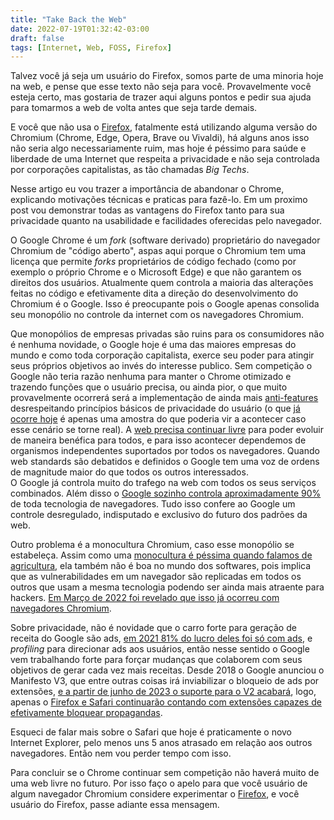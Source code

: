```yaml
---
title: "Take Back the Web"
date: 2022-07-19T01:32:42-03:00
draft: false
tags: [Internet, Web, FOSS, Firefox] 
---
```


Talvez você já seja um usuário do Firefox, somos parte de uma minoria hoje na web, e pense que esse texto não seja para você. Provavelmente você esteja certo, mas gostaria de trazer aqui alguns pontos e pedir sua ajuda para tomarmos a web de volta antes que seja tarde demais.

E você que não usa o [Firefox](https://www.mozilla.org/pt-BR/firefox/new/), fatalmente está utilizando alguma versão do Chromium (Chrome, Edge, Opera, Brave ou Vivaldi), há alguns anos isso não seria algo necessariamente ruim, mas hoje é péssimo para saúde e liberdade de uma Internet que respeita a privacidade e não seja controlada por corporações capitalistas, as tão chamadas *Big Techs*.

Nesse artigo eu vou trazer a importância de abandonar o Chrome, explicando motivações técnicas e praticas para fazê-lo.
Em um proximo post vou demonstrar todas as vantagens do Firefox tanto para sua privacidade quanto na usabilidade e facilidades oferecidas pelo navegador.

O Google Chrome é um *fork* (software derivado) proprietário do navegador Chromium de "código aberto", aspas aqui porque o Chromium tem uma licença que permite *forks* proprietários de código fechado (como por exemplo o próprio Chrome e o Microsoft Edge) e que não garantem os direitos dos usuários. Atualmente quem controla a maioria das alterações feitas no código e efetivamente dita a direção do desenvolvimento do Chromium é o Google. Isso é preocupante pois o Google apenas consolida seu monopólio no controle da internet com os navegadores Chromium.

Que monopólios de empresas privadas são ruins para os consumidores não é nenhuma novidade, o Google hoje é uma das maiores empresas do mundo e como toda corporação capitalista, exerce seu poder para atingir seus próprios objetivos ao invés do interesse publico. Sem competição o Google não teria razão nenhuma para manter o Chrome otimizado e trazendo funções que o usuário precisa, ou ainda pior, o que muito provavelmente ocorrerá será a implementação de ainda mais [anti-features](https://en.wiktionary.org/wiki/anti-feature) desrespeitando princípios básicos de privacidade do usuário (o que [já ocorre hoje](https://developer.chrome.com/docs/extensions/mv3/intro/) é apenas uma amostra do que poderia vir a acontecer caso esse cenário se torne real).
A [web precisa continuar livre](https://home.cern/science/computing/birth-web) para poder evoluir de maneira benéfica para todos, e para isso acontecer dependemos de organismos independentes suportados por todos os navegadores. Quando web standards são debatidos e definidos o Google tem uma voz de ordens de magnitude maior do que todos os outros interessados.  
O Google já controla muito do trafego na web com todos os seus serviços combinados. Além disso o [Google sozinho controla aproximadamente 90%](https://www.w3schools.com/browsers/default.asp) de toda tecnologia de navegadores. Tudo isso confere ao Google um controle desregulado, indisputado e exclusivo do futuro dos padrões da web.

Outro problema é a monocultura Chromium, caso esse monopólio se estabeleça. Assim como uma [monocultura é péssima quando falamos de agricultura](https://pt.wikipedia.org/wiki/Monocultura), ela também não é boa no mundo dos softwares, pois implica que as vulnerabilidades em um navegador são replicadas em todos os outros que usam a mesma tecnologia podendo ser ainda mais atraente para hackers. [Em Março de 2022 foi revelado que isso já ocorreu com navegadores Chromium](https://www.zdnet.com/article/chrome-and-edge-hit-with-v8-type-confusion-vulnerability-with-in-the-wild-exploit/).

Sobre privacidade, não é novidade que o carro forte para geração de receita do Google são ads, [em 2021 81% do lucro deles foi só com ads](https://last10k.com/sec-filings/googl), e *profiling* para direcionar ads aos usuários, então nesse sentido o Google vem trabalhando forte para forçar mudanças que colaborem com seus objetivos de gerar cada vez mais receitas.
Desde 2018 o Google anunciou o Manifesto V3, que entre outras coisas irá inviabilizar o bloqueio de ads por extensões, [e a partir de junho de 2023 o suporte para o V2 acabará](https://developer.chrome.com/docs/extensions/mv3/mv2-sunset/), logo, apenas o [Firefox e Safari continuarão contando com extensões capazes de efetivamente bloquear propagandas](https://www.theverge.com/2022/6/10/23131029/mozilla-ad-blocking-firefox-google-chrome-privacy-manifest-v3-web-request).

Esqueci de falar mais sobre o Safari que hoje é praticamente o novo Internet Explorer, pelo menos uns 5 anos atrasado em relação aos outros navegadores. Então nem vou perder tempo com isso.

Para concluir se o Chrome continuar sem competição não haverá muito de uma web livre no futuro. Por isso faço o apelo para que você usuário de algum navegador Chromium considere experimentar o [Firefox](https://www.mozilla.org/pt-BR/firefox/new/), e você usuário do Firefox, passe adiante essa mensagem.